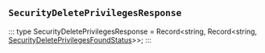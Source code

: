 ## `SecurityDeletePrivilegesResponse`
:::
type SecurityDeletePrivilegesResponse = Record<string, Record<string, [SecurityDeletePrivilegesFoundStatus](./SecurityDeletePrivilegesFoundStatus.md)>>;
:::

